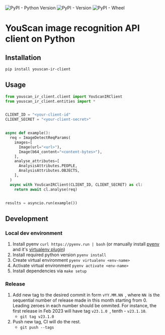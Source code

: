 ![PyPI - Python Version](https://img.shields.io/pypi/pyversions/youscan-ir-client)
![PyPI - Version](https://img.shields.io/pypi/v/youscan-ir-client)
![PyPI - Wheel](https://img.shields.io/pypi/wheel/youscan-ir-client)


# YouScan image recognition API client on Python

## Installation

```bash
pip install youscan-ir-client
```

## Usage

```python
from youscan_ir_client.client import YouScanIRClient
from youscan_ir_client.entities import *


CLIENT_ID = "<your-client-id"
CLIENT_SECRET = "<your-client-secret>"


async def example():
  req = ImageDetectReqParams(
    images=[
      Image(url="<url>"),
      Image(b64_content="<content-bytes>"),
    ],
    analyse_attributes=[
      AnalysisAttributes.PEOPLE,
      AnalysisAttributes.OBJECTS,
    ],
  )
  async with YouScanIRClient(CLIENT_ID, CLIENT_SECRET) as cl:
    return await cl.analyse(req)


results = asyncio.run(example())

```

## Development

### Local dev environment

1. Install pyenv `curl https://pyenv.run | bash` (or manually install [pyenv](https://github.com/pyenv/pyenv#installation) and it's [virtualenv plugin](https://github.com/pyenv/pyenv-virtualenv))
3. Install required python version `pyenv install`
4. Create virtual environment `pyenv virtualenv <env-name>`
5. Activate virtual environment `pyenv activate <env-name>`
6. Install dependencies via `make setup`

### Release

1. Add new tag to the desired commit in form `vYY.MM.NN `, where `NN `is the sequential number of release made in this month starting from 0. Leading zeroes in each number should be ommited. For instance, the first release in Feb 2023 will have tag `v23.1.0 `, tenth - `v23.1.10`.
   * `git tag v23.1.0`
2. Push new tag, CI will do the rest.
   * `git push --tags`
